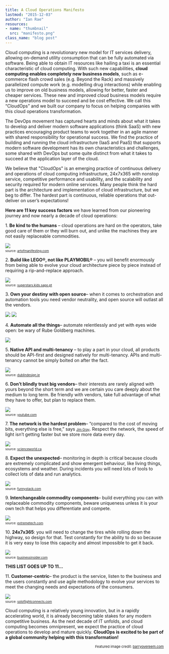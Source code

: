 ```yaml
---
title: A Cloud Operations Manifesto
lastmod: "2015-12-03"
author: "Ian Rae"
resources:
- name: "thumbnail"
  src: "manifesto.png"
class_name: "blog post"
---
```


<p>Cloud computing is a revolutionary new model for IT services delivery, allowing on-demand utility consumption that can be fully automated via software. Being able to obtain IT resources like hailing a taxi is an essential characteristic of cloud computing. With such new capabilities, <strong>cloud computing enables completely new business models</strong>, such as e-commerce flash crowd sales (e.g. Beyond the Rack) and massively parallelized compute work (e.g. modelling drug interactions) while enabling us to improve on old business models, allowing for better, faster and cheaper services. These new and improved cloud business models require a new operations model to succeed and be cost effective. We call this “CloudOps” and we built our company to focus on helping companies with this cloud operations transformation.</p>

<p>The DevOps movement has captured hearts and minds about what it takes to develop and deliver modern software applications (think SaaS) with new practices encouraging product teams to work together in an agile manner with shared responsibility for operational success. We find the practice of building and running the cloud infrastructure (IaaS and PaaS) that supports modern software development has its own characteristics and challenges, some shared with DevOps but some quite distinct from what it takes to succeed at the application layer of the cloud.</p>

<p>We believe that "CloudOps" is an emerging practice of continuous delivery and operations of cloud computing infrastructure, 24x7x365 with nonstop service, competitive performance and usability, and the scalability and security required for modern online services. Many people think the hard part is the architecture and implementation of cloud infrastructure, but we beg to differ. The hardest part is continuous, reliable operations that out-deliver on user’s expectations!</p>

<p><strong>Here are 11 key success factors</strong> we have learned from our pioneering journey and now nearly a decade of cloud operations:</p>

<p>1.<b> Be kind to the humans</b> – cloud operations are hard on the operators, take good care of them or they will burn out, and unlike the machines they are not easily replaceable commodities.</p>

<img src="/images/blog/post/kindness.jpg">
<span style="font-size: 10px;"><br> source: <a style="font-size: 10px;" href="http://artofmanifesting.com/uploads/3/5/2/6/3526955/4358811_orig.jpg" target="_blank">artofmanifesting.com</a></span>

<p>2.<b> Build like LEGO®, not like PLAYMOBIL®</b> – you will benefit enormously from being able to evolve your cloud architecture piece by piece instead of requiring a rip-and-replace approach.</p>
<img src="/images/blog/post/lego-vs-playmobil.jpg">
<span style="font-size: 10px;"><br> source: <a  style="font-size: 10px;" href="http://superstars.kids.sapo.pt/playmobil-vs-lego/" target="_blank">superstars.kids.sapo.pt</a></span>


<p>3.<b> Own your destiny with open source</b>– when it comes to orchestration and automation tools you need vendor neutrality, and open source will outlast all the vendors.</p>
<a href="https://cloudstack.apache.org/" target="_blank"><img src="/images/blog/post/apache_cloudstack_with_cloud_monkey-e1396966707935.jpg"></a>
<a href="http://www.openstack.org"><img src="/images/blog/post/openstack-transparent-2.png" style="max-width: 300px;"></a>

<p>4.<b> Automate all the things</b>– automate relentlessly and yet with eyes wide open: be wary of Rube Goldberg machines.</p>
<img src="/images/blog/post/rube.png">
<p>5.<b> Native API and multi-tenancy</b> – to play a part in your cloud, all products should be API-first and designed natively for multi-tenancy. APIs and multi-tenancy cannot be simply bolted on after the fact.</p>

<img src="/images/blog/post/cube.jpg">
<span style="font-size: 10px;"><br> source: <a style="font-size: 10px;" href="http://www.dublindesign.ie/courses/graphic-design-courses" target="_blank">dublindesign.ie</a></span>

<p>6.<b> Don’t blindly trust big vendors</b>– their interests are rarely aligned with yours beyond the short term and we are certain you care deeply about the medium to long term. Be friendly with vendors, take full advantage of what they have to offer, but plan to replace them.</p>

<img src="/images/blog/post/apple_1984_ad_5.jpg">
<span style="font-size: 10px;"><br> source: <a style="font-size: 10px;" href="https://www.youtube.com/watch?v=OYecfV3ubP8" target="_blank">youtube.com</a></span>

<p>7.<b> The network is the hardest problem</b>– “compared to the cost of moving bits, everything else is free,” says <a  style="font-size: 10px;" href="https://en.wikipedia.org/wiki/Jim_Gray_(computer_scientist)" target="_blank">Jim Gray</a>. Respect the network, the speed of light isn’t getting faster but we store more data every day.</p>

<img src="/images/blog/post/space_sign_small_2.gif">
<span style="font-size: 10px;"><br> source: <a  style="font-size: 10px;" href="http://www.scienceworld.ca/blog/cosmic-speed-limit-why-cant-we-travel-light-speed" target="_blank">scienceworld.ca</a></span>

<p>8.<b> Expect the unexpected</b>– monitoring in depth is critical because clouds are extremely complicated and show emergent behaviour, like living things, ecosystems and weather. During incidents you will need lots of tools to collect lots of data and run analytics.</p>

<img src="/images/blog/post/Surprise-monkey.jpg">
<span style="font-size: 10px;"><br> source: <a  style="font-size: 10px;" href="http://funnystack.com/2014/04/23/surprised-funny-scared-monkey/" target="_blank">funnystack.com</a></span>

<p>9.<b> Interchangeable commodity components</b>– build everything you can with replaceable commodity components, beware uniqueness unless it is your own tech that helps you differentiate and compete.</p>

<img src="/images/blog/post/modular-components.jpg">
<span style="font-size: 10px;"><br> source: <a  style="font-size: 10px;" href="http://www.extremetech.com/computing/193256-googles-project-ara-pushes-ahead-with-new-modular-smartphone-prototype" target="_blank">extremetech.com</a></span>

<p>10.<b> 24x7x365</b>: you will need to change the tires while rolling down the highway, so design for that. Test constantly for the ability to do so because it is very easy to lose this capacity and almost impossible to get it back.</p>

<a href="https://www.citylab.com/life/2013/09/so-apparently-its-cool-hang-out-moving-tilted-cars-saudi-arabia-now/7015/"><img src="/images/blog/post/change-tires-while-driving.jpg" style="max-width: 500px;"></a>
<span style="font-size: 10px;"><br> source: <a  style="font-size: 10px;" href="http://www.businessinsider.com/saudi-arabia-sidewall-skiing-2013-4" target="_blank">businessinsider.com</a></span>

<p><b>THIS LIST GOES UP TO 11… </b></p>

<p>11.<b> Customer-centric</b>– the product is the service, listen to the business and the users constantly and use agile methodology to evolve your services to meet the changing needs and expectations of the consumers.</p>

<img src="/images/blog/post/feedback.jpeg">
<span style="font-size: 10px;"><br> source: <a  style="font-size: 10px;"href="http://soloflightconnects.com/page/3" target="_blank">soloflightconnects.com</a></span>

<p>Cloud computing is a relatively young innovation, but in a rapidly accelerating world, it is already becoming table stakes for any modern competitive business. As the next decade of IT unfolds, and cloud computing becomes omnipresent, we expect the practice of cloud operations to develop and mature quickly. <strong>CloudOps is excited to be part of a global community helping with this transformation!</strong></p>

<p style="font-size: 11px; text-align: right;">Featured image credit: <a style="font-size: 11px;" href="http://www.barryovereem.com/the-spotify-agile-manifesto/">barryovereem.com</a></p>
